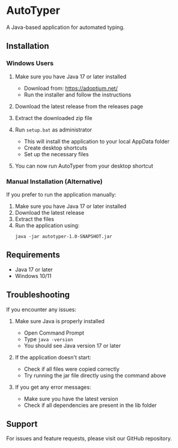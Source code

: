 # AutoTyper

A Java-based application for automated typing.

## Installation

### Windows Users

1. Make sure you have Java 17 or later installed
   - Download from: https://adoptium.net/
   - Run the installer and follow the instructions

2. Download the latest release from the releases page

3. Extract the downloaded zip file

4. Run `setup.bat` as administrator
   - This will install the application to your local AppData folder
   - Create desktop shortcuts
   - Set up the necessary files

5. You can now run AutoTyper from your desktop shortcut

### Manual Installation (Alternative)

If you prefer to run the application manually:

1. Make sure you have Java 17 or later installed
2. Download the latest release
3. Extract the files
4. Run the application using:
   ```
   java -jar autotyper-1.0-SNAPSHOT.jar
   ```

## Requirements

- Java 17 or later
- Windows 10/11

## Troubleshooting

If you encounter any issues:

1. Make sure Java is properly installed
   - Open Command Prompt
   - Type `java -version`
   - You should see Java version 17 or later

2. If the application doesn't start:
   - Check if all files were copied correctly
   - Try running the jar file directly using the command above

3. If you get any error messages:
   - Make sure you have the latest version
   - Check if all dependencies are present in the lib folder

## Support

For issues and feature requests, please visit our GitHub repository. 